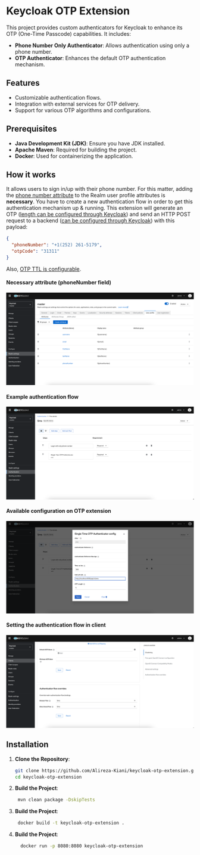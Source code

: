 # Keycloak OTP Extension

This project provides custom authenticators for Keycloak to enhance its OTP (One-Time Passcode) capabilities. It includes:

- **Phone Number Only Authenticator**: Allows authentication using only a phone number.
- **OTP Authenticator**: Enhances the default OTP authentication mechanism.

## Features

- Customizable authentication flows.
- Integration with external services for OTP delivery.
- Support for various OTP algorithms and configurations.

## Prerequisites

- **Java Development Kit (JDK)**: Ensure you have JDK installed.
- **Apache Maven**: Required for building the project.
- **Docker**: Used for containerizing the application.

## How it works
It allows users to sign in/up with their phone number. For this matter, adding the [phone number attribute](#necessary-attribute-phonenumber-field)
to the Realm user profile attributes is **necessary**. You have to create a new authentication flow
in order to get this authentication mechanism up & running.
This extension will generate an OTP ([length can be configured through Keycloak](#available-configuration-on-otp-extension)) and send an HTTP POST request
to a backend ([can be configured through Keycloak](#available-configuration-on-otp-extension)) with this payload:
```json
{
  "phoneNumber": "+1(252) 261-5179",
  "otpCode": "31311"
}
```
Also, [OTP TTL is configurable](#available-configuration-on-otp-extension).

#### Necessary attribute (phoneNumber field)
![setting_attribute.png](setting_attribute.png)
#### Example authentication flow
![custom_authentication_flow.png](custom_authentication_flow.png)
#### Available configuration on OTP extension
![otp_configuration.png](otp_configuration.png)
#### Setting the authentication flow in client
![setting_authentication_flow_in_client.png](setting_authentication_flow_in_client.png)

## Installation

1. **Clone the Repository**:

   ```bash
   git clone https://github.com/Alireza-Kiani/keycloak-otp-extension.git
   cd keycloak-otp-extension
    ```
2. **Build the Project**:
   ```bash
    mvn clean package -DskipTests
   ```
3. **Build the Project**:
   ```bash
    docker build -t keycloak-otp-extension .
   ```
4. **Build the Project**:
   ```bash
     docker run -p 8080:8080 keycloak-otp-extension
   ```